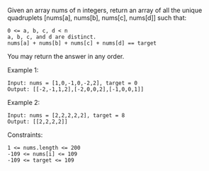 Given an array nums of n integers, return an array of all the unique quadruplets [nums[a], nums[b], nums[c], nums[d]] such that:

    0 <= a, b, c, d < n
    a, b, c, and d are distinct.
    nums[a] + nums[b] + nums[c] + nums[d] == target

You may return the answer in any order.

Example 1:

    Input: nums = [1,0,-1,0,-2,2], target = 0
    Output: [[-2,-1,1,2],[-2,0,0,2],[-1,0,0,1]]

Example 2:

    Input: nums = [2,2,2,2,2], target = 8
    Output: [[2,2,2,2]]

Constraints:

    1 <= nums.length <= 200
    -109 <= nums[i] <= 109
    -109 <= target <= 109
